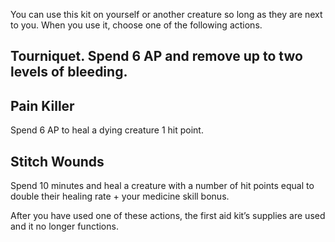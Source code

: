You can use this kit on yourself or another creature so long as they are next to you. When you use it, choose one of the following actions. 

## Tourniquet. Spend 6 AP and remove up to two levels of bleeding. 

## Pain Killer
Spend 6 AP to heal a dying creature 1 hit point. 

## Stitch Wounds
Spend 10 minutes and heal a creature with a number of hit points equal to double their healing rate + your medicine skill bonus.

After you have used one of these actions, the first aid kit’s supplies are used and it no longer functions.